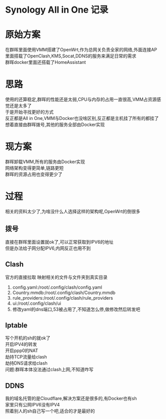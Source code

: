# Synology All in One 记录
# 原始方案
在群晖里面使用VMM搭建了OpenWrt,作为总网关负责全家的网络,外面连接AP<br>
里面搭载了OpenClash,KMS,Socat,DDNS的服务来满足日常的需求<br>
群晖docker里面还搭载了HomeAssistant<br>
# 思路
使用的还算稳定,群晖的性能还是太弱,CPU与内存的占用一直很高,VMM占资源感觉还是太多了<br>
于是开始寻找更好的方式<br>
反正都是All in One,VMM与Docker也没啥区别,反正都是主机挂了所有的都挂了<br>
想着直接由群晖拨号,其他的服务全部由Docker实现<br>
# 现方案
群晖卸载VMM,所有的服务由Docker实现<br>
网络架构变得更简单,链路更短<br>
群晖的资源占用也变得更少了<br>
# 过程
相关的资料太少了,为啥没什么人选择这样的架构呢,OpenWrt的倒很多<br>
## 拨号
直接在群晖里面设置就ok了,可以正常获取到IPV6的地址<br>
但是办法给子网分配IPV6,内网反正也用不到<br>
## Clash
官方的直接拉取
映射相关的文件与文件夹到真实目录
1. config.yaml:/root/.config/clash/config.yaml
2. Country.mmdb:/root/.config/clash/Country.mmdb
3. rule_providers:/root/.config/clash/rule_providers
4. ui:/root/.config/clash/ui
5. 修改yaml的dns端口,53被占用了,不知道怎么停,做修改然后转发吧
## Iptable
写个开机的sh的就ok了<br>
开启IPV4的转发<br>
开启ppp0的NAT<br>
劫持TCP流量给clash<br>
劫持DNS请求给clash<br>
问题:群晖本体没法通过clash上网,不知道咋写<br>
## DDNS
我的域名托管的是Cloudflare,解决方案还是很多的,有Docker也有sh<br>
家里只有公网IPV6没有IPV4<br>
照着别人的sh自己写一个吧,适合的才是最好的<br>
